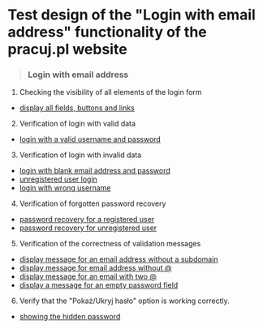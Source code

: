 # Test design of the "Login with email address" functionality of the pracuj.pl website

> ### Login with email address

1. Checking the visibility of all elements of the login form 

* [display all fields, buttons and links](https://github.com/burza0/tests_pracuj_pl/blob/tests-patch-3/tests_login_with_email_address/test_visibility_of_elements.py)

2. Verification of login with valid data 

* [login with a valid username and password](https://github.com/burza0/tests_pracuj_pl/blob/tests-patch-3/tests_login_with_email_address/test_valid_login.py)

3. Verification of login with invalid data 

* [login with blank email address and password](https://github.com/burza0/tests_pracuj_pl/blob/tests-patch-3/tests_login_with_email_address/test_invalid_login_details.py)
* [unregistered user login](https://github.com/burza0/tests_pracuj_pl/blob/tests-patch-3/tests_login_with_email_address/test_invalid_login_details.py) 
* [login with wrong username](https://github.com/burza0/tests_pracuj_pl/blob/tests-patch-3/tests_login_with_email_address/test_invalid_login_details.py) 

4. Verification of forgotten password recovery

* [password recovery for a registered user](https://github.com/burza0/tests_pracuj_pl/blob/tests-patch-3/tests_login_with_email_address/test_forgotten%20password%20recovery.py) 
* [password recovery for unregistered user](https://github.com/burza0/tests_pracuj_pl/blob/tests-patch-3/tests_login_with_email_address/test_forgotten%20password%20recovery.py) 

5. Verification of the correctness of validation messages

* [display message for an email address without a subdomain](#general-information)
* [display message for email address without @](#general-information) 
* [display message for an email with two @](#general-information) 
* [display a message for an empty password field](#general-information) 

6. Verify that the "Pokaż/Ukryj hasło" option is working correctly.

* [showing the hidden password](https://github.com/burza0/tests_pracuj_pl/blob/tests-patch-3/tests_login_with_email_address/test_verify_show_hide_password.py)
